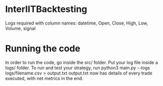 # InterIITBacktesting

Logs required with column names: datetime, Open, Close, High, Low, Volume, signal

# Running the code

In order to run the code, go inside the src/ folder. Put your log file inside a logs/ folder. 
To run and test your strategy, run python3 main.py --logs logs/filename.csv > output.txt
output.txt now has details of every trade executed, with net metrics in the end.
